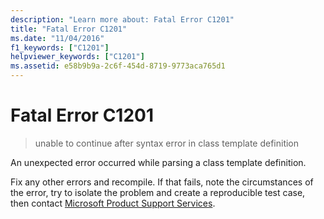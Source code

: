 ```yaml
---
description: "Learn more about: Fatal Error C1201"
title: "Fatal Error C1201"
ms.date: "11/04/2016"
f1_keywords: ["C1201"]
helpviewer_keywords: ["C1201"]
ms.assetid: e58b9b9a-2c6f-454d-8719-9773aca765d1
---
```

# Fatal Error C1201

> unable to continue after syntax error in class template definition

An unexpected error occurred while parsing a class template definition.

Fix any other errors and recompile. If that fails, note the circumstances of the error, try to isolate the problem and create a reproducible test case, then contact [Microsoft Product Support Services](/visualstudio/ide/talk-to-us).
